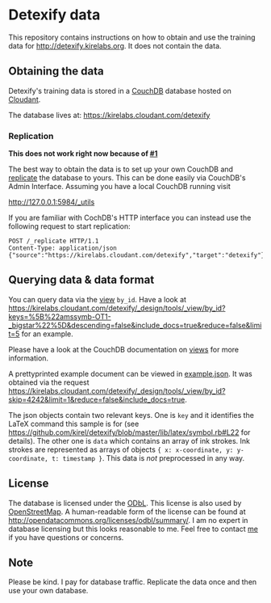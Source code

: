 # Detexify data

This repository contains instructions on how to obtain and use the training data for http://detexify.kirelabs.org. It does not contain the data.

## Obtaining the data

Detexify's training data is stored in a [CouchDB](http://couchdb.apache.org/) database hosted on [Cloudant](https://cloudant.com).

The database lives at: https://kirelabs.cloudant.com/detexify

### Replication

__This does not work right now because of [#1](https://github.com/kirel/detexify-data/issues/1)__

The best way to obtain the data is to set up your own CouchDB and [replicate](http://guide.couchdb.org/draft/replication.html) the database to yours. This can be done easily via CouchDB's Admin Interface. Assuming you have a local CouchDB running visit

http://127.0.0.1:5984/_utils

If you are familiar with CochDB's HTTP interface you can instead use the following request to start replication:

    POST /_replicate HTTP/1.1
    Content-Type: application/json
    {"source":"https://kirelabs.cloudant.com/detexify","target":"detexify"}
    
## Querying data & data format

You can query data via the [view](http://guide.couchdb.org/editions/1/en/views.html) `by_id`. Have a look at https://kirelabs.cloudant.com/detexify/_design/tools/_view/by_id?keys=%5B%22amssymb-OT1-_bigstar%22%5D&descending=false&include_docs=true&reduce=false&limit=5 for an example.

Please have a look at the CouchDB documentation on [views](http://guide.couchdb.org/editions/1/en/views.html) for more information.

A prettyprinted example document can be viewed in [example.json](example.json). It was obtained via the request https://kirelabs.cloudant.com/detexify/_design/tools/_view/by_id?skip=4242&limit=1&reduce=false&include_docs=true.

The json objects contain two relevant keys. One is `key` and it identifies the LaTeX command this sample is for (see https://github.com/kirel/detexify/blob/master/lib/latex/symbol.rb#L22 for details). The other one is `data` which contains an array of ink strokes. Ink strokes are represented as arrays of objects `{ x: x-coordinate, y: y-coordinate, t: timestamp }`. This data is _not_ preprocessed in any way.

## License

The database is licensed under the [ODbL](odbl-10.txt). This license is also used by [OpenStreetMap](http://wiki.openstreetmap.org/wiki/Open_Database_License). A human-readable form of the license can be found at http://opendatacommons.org/licenses/odbl/summary/. I am no expert in database licensing but this looks reasonable to me. Feel free to contact [me](kirelabs.org) if you have questions or concerns.

## Note

Please be kind. I pay for database traffic. Replicate the data once and then use your own database.
